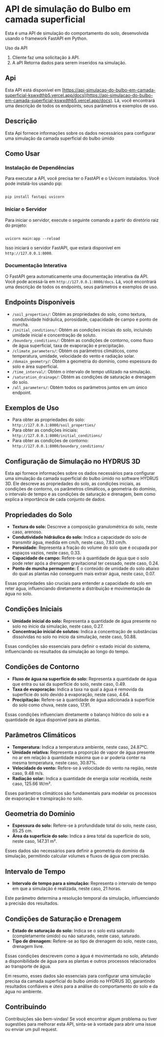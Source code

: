 # API de simulação do Bulbo em camada superficial

Esta é uma API de simulação do comportamento do solo, desenvolvida usando o framework FastAPI em Python.

Uso da API

1. Cliente faz uma solicitação à API.
2. A aPI Retorna dados para serem inseridos na simulação.

## Api

Esta API está disponível em [https://api-simulacao-do-bulbo-em-camada-superficial-kswxdthb5.vercel.app/docs](https://api-simulacao-do-bulbo-em-camada-superficial-kswxdthb5.vercel.app/docs). Lá, você encontrará uma descrição de todos os endpoints, seus parâmetros e exemplos de uso.

## Descrição

Esta Api fornece informações sobre os dados necessários para configurar uma simulação da camada superficial do bulbo úmido

## Como Usar

### Instalação de Dependências

Para executar a API, você precisa ter o FastAPI e o Uvicorn instalados. Você pode instalá-los usando pip:

```

pip install fastapi uvicorn

```

### Iniciar o Servidor

Para iniciar o servidor, execute o seguinte comando a partir do diretório raiz do projeto:

```

uvicorn main:app --reload

```

Isso iniciará o servidor FastAPI, que estará disponível em `http://127.0.0.1:8000`.

### Documentação Interativa

O FastAPI gera automaticamente uma documentação interativa da API. Você pode acessá-la em `http://127.0.0.1:8000/docs`. Lá, você encontrará uma descrição de todos os endpoints, seus parâmetros e exemplos de uso.

## Endpoints Disponíveis

- `/soil_properties/`: Obtém as propriedades do solo, como textura, condutividade hidráulica, porosidade, capacidade de campo e ponto de murcha.
- `/initial_conditions/`: Obtém as condições iniciais do solo, incluindo umidade inicial e concentração de soluto.
- `/boundary_conditions/`: Obtém as condições de contorno, como fluxo de água superficial, taxa de evaporação e precipitação.
- `/climate_parameters/`: Obtém os parâmetros climáticos, como temperatura, umidade, velocidade do vento e radiação solar.
- `/domain_geometry/`: Obtém a geometria do domínio, como espessura do solo e área superficial.
- `/time_interval/`: Obtém o intervalo de tempo utilizado na simulação.
- `/saturation_drainage/`: Obtém as condições de saturação e drenagem do solo.
- `/all_parameters/`: Obtém todos os parâmetros juntos em um único endpoint.

## Exemplos de Uso

- Para obter as propriedades do solo: `http://127.0.0.1:8000/soil_properties/`
- Para obter as condições iniciais: `http://127.0.0.1:8000/initial_conditions/`
- Para obter as condições de contorno: `http://127.0.0.1:8000/boundary_conditions/`

## Configuração de Simulação no HYDRUS 3D

Esta api fornece informações sobre os dados necessários para configurar uma simulação da camada superficial do bulbo úmido no software HYDRUS 3D. Ele descreve as propriedades do solo, as condições iniciais, as condições de contorno, os parâmetros climáticos, a geometria do domínio, o intervalo de tempo e as condições de saturação e drenagem, bem como explica a importância de cada conjunto de dados.

## Propriedades do Solo

- **Textura do solo:** Descreve a composição granulométrica do solo, neste caso, arenoso.
- **Condutividade hidráulica do solo:** Indica a capacidade do solo de transmitir água, medida em cm/h, neste caso, 7.83 cm/h.
- **Porosidade:** Representa a fração do volume do solo que é ocupada por espaços vazios, neste caso, 0.33.
- **Capacidade de campo:** Refere-se à quantidade de água que o solo pode reter após a drenagem gravitacional ter cessado, neste caso, 0.24.
- **Ponto de murcha permanente:** É o conteúdo de umidade do solo abaixo do qual as plantas não conseguem mais extrair água, neste caso, 0.07.

Essas propriedades são cruciais para entender a capacidade do solo em reter água, influenciando diretamente a distribuição e movimentação da água no solo.

## Condições Iniciais

- **Umidade inicial do solo:** Representa a quantidade de água presente no solo no início da simulação, neste caso, 0.27.
- **Concentração inicial de solutos:** Indica a concentração de substâncias dissolvidas no solo no início da simulação, neste caso, 50.88.

Essas condições são essenciais para definir o estado inicial do sistema, influenciando os resultados da simulação ao longo do tempo.

## Condições de Contorno

- **Fluxo de água na superfície do solo:** Representa a quantidade de água que entra ou sai da superfície do solo, neste caso, 0.49.
- **Taxa de evaporação:** Indica a taxa na qual a água é removida da superfície do solo devido à evaporação, neste caso, 4.64.
- **Precipitação:** Refere-se à quantidade de água adicionada à superfície do solo como chuva, neste caso, 17.91.

Essas condições influenciam diretamente o balanço hídrico do solo e a quantidade de água disponível para as plantas.

## Parâmetros Climáticos

- **Temperatura:** Indica a temperatura ambiente, neste caso, 24.87°C.
- **Umidade relativa:** Representa a proporção de vapor de água presente no ar em relação à quantidade máxima que o ar poderia conter na mesma temperatura, neste caso, 30.87%.
- **Velocidade do vento:** Refere-se à velocidade do vento na região, neste caso, 9.48 m/s.
- **Radiação solar:** Indica a quantidade de energia solar recebida, neste caso, 125.66 W/m².

Esses parâmetros climáticos são fundamentais para modelar os processos de evaporação e transpiração no solo.

## Geometria do Domínio

- **Espessura do solo:** Refere-se à profundidade total do solo, neste caso, 85.25 cm.
- **Área da superfície do solo:** Indica a área total da superfície do solo, neste caso, 147.31 m².

Esses dados são necessários para definir a geometria do domínio da simulação, permitindo calcular volumes e fluxos de água com precisão.

## Intervalo de Tempo

- **Intervalo de tempo para a simulação:** Representa o intervalo de tempo em que a simulação é realizada, neste caso, 21 horas.

Este parâmetro determina a resolução temporal da simulação, influenciando a precisão dos resultados.

## Condições de Saturação e Drenagem

- **Estado de saturação do solo:** Indica se o solo está saturado (completamente úmido) ou não saturado, neste caso, saturado.
- **Tipo de drenagem:** Refere-se ao tipo de drenagem do solo, neste caso, drenagem livre.

Essas condições descrevem como a água é movimentada no solo, afetando a disponibilidade de água para as plantas e outros processos relacionados ao transporte de água.

Em resumo, esses dados são essenciais para configurar uma simulação precisa da camada superficial do bulbo úmido no HYDRUS 3D, garantindo resultados confiáveis e úteis para a análise do comportamento do solo e da água no ambiente.

## Contribuindo

Contribuições são bem-vindas! Se você encontrar algum problema ou tiver sugestões para melhorar esta API, sinta-se à vontade para abrir uma issue ou enviar um pull request.
